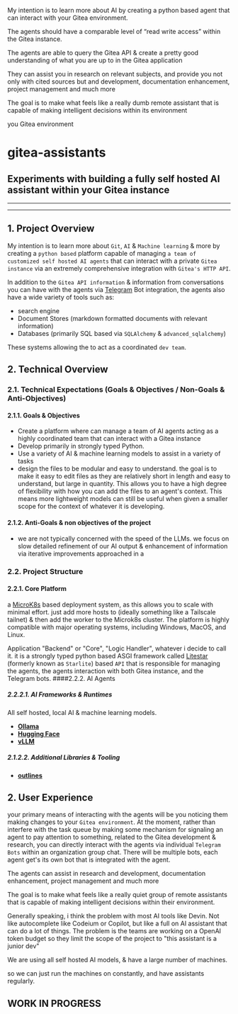 My intention is to learn more about AI by creating a python based agent that can interact with your Gitea environment. 

The agents should have a comparable level of “read write access” within the Gitea instance.

The agents are able to query the Gitea API & create a pretty good understanding of what you are up to in the Gitea application 

They can assist you in research on relevant subjects, and provide you not only with cited sources but and development, documentation enhancement, project management and much more 

The goal is to make what feels like a really dumb remote assistant that is capable of making intelligent decisions within its environment 

 you Gitea environment 


# gitea-assistants
## Experiments with building a fully self hosted AI assistant within your Gitea instance
---

---

## 1. Project Overview

My intention is to learn more about `Git`, `AI` & `Machine learning` & more by creating a `python based` platform capable of managing `a team of customized self hosted AI agents` that can interact with a private `Gitea instance` via an extremely comprehensive integration with `Gitea's HTTP API`. 

In addition to the `Gitea API information` & information from conversations you can have with the agents via [Telegram](https://telegram.org) Bot integration, the agents also have a wide variety of tools such as:
- search engine
- Document Stores (markdown formatted documents with relevant information)
- Databases (primarily SQL based via `SQLAlchemy` & `advanced_sqlalchemy`)

These systems allowing the to act as a coordinated `dev team`. 

## 2. Technical Overview

### 2.1. Technical Expectations (Goals & Objectives / Non-Goals & Anti-Objectives)
#### 2.1.1. Goals & Objectives
- Create a platform where can manage a team of AI agents acting as a highly coordinated team that can interact with a Gitea instance
- Develop primarily in strongly typed Python.
- Use a variety of AI & machine learning models to assist in a variety of tasks
- design the files to be modular and easy to understand. the goal is to make it easy to edit files as they are relatively short in length and easy to understand, but large in quantity. This allows you to have a high degree of flexibility with how you can add the files to an agent's context. This means more lightweight models can still be useful when given a smaller scope for the context of whatever it is developing.
#### 2.1.2. Anti-Goals & non objectives of the project
- we are not typically concerned with the speed of the LLMs. we focus on slow detailed refinement of our AI output & enhancement of information via iterative improvements approached in a 
### 2.2. Project Structure

#### 2.2.1. Core Platform
a [MicroK8s](https://microk8s.io) based deployment system, as this allows you to scale with minimal effort. just add more hosts to (ideally something like a Tailscale tailnet) & then add the worker to the Microk8s cluster. The platform is highly compatible with major operating systems, including Windows, MacOS, and Linux.

Application "Backend" or "Core", "Logic Handler", whatever i decide to call it. it is a strongly typed python based ASGI framework called [Litestar](https://litestar.dev) (formerly known as `Starlite`) based `API` that is responsible for managing the agents, the agents interaction with both Gitea instance, and the Telegram bots.
####2.2.2. AI Agents
##### 2.2.2.1. AI Frameworks & Runtimes
All self hosted, local AI & machine learning models.

- [**Ollama**](https://ollama.com)
- [**Hugging Face**](https://huggingface.co)
- [**vLLM**](https://github.com/vllm-project/vllm)

##### 2.1.2.2. Additional Libraries & Tooling
- [**outlines**](https://github.com/outlines-dev/outlines)

## 2. User Experience

your primary means of interacting with the agents will be you noticing them making changes to your `Gitea environment`. At the moment, rather than interfere with the task queue by making some mechanism for signaling an agent to pay attention to something,  related to the Gitea development & research, you can directly interact with the agents via individual `Telegram Bots` within an organization group chat. There will be multiple bots, each agent get's its own bot that is integrated with the agent.

The agents can assist in research and development, documentation enhancement, project management and much more 

The goal is to make what feels like a really quiet group of remote assistants that is capable of making intelligent decisions within their environment. 

Generally speaking, i think the problem with most AI tools like Devin. Not like autocomplete like Codeium or Copilot, but like a full on AI assistant that can do a lot of things. The problem is the teams are working on a OpenAI token budget so they limit the scope of the project to "this assistant is a junior dev"

We are using all self hosted AI models, & have a large number of machines. 

so we can just run the machines on constantly, and have assistants regularly.

## WORK IN PROGRESS